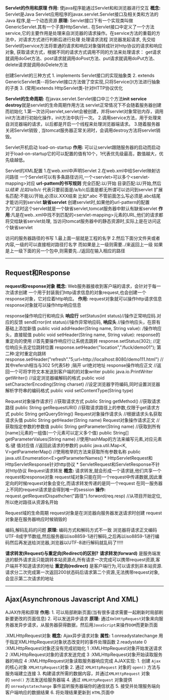 **Servlet的作用和原理**
	**作用:**
	使java程序能通过Servlet和和浏览器进行交互
	**概念:**
	Servlet是Java Servlet应用程序的javax.servlet.Servlet接口及相关类和方法的Java 程序,是一个动态资源
	**原理:**
	Servlet接口下有一个实现类叫做GenericServlet.其有一个子类HttpServlet..
	在Servlet接口中定义了一个方法service,它的主要作用是处理来自浏览器的请求操作。在service方法的重载的方法中，对请求方式进行判断后进行处理
	处理请求流程
		浏览器发起请求,
		先交给Servlet的service方法将普通的请求和响应对象强转成针对http协议的请求和响应对象,
		获取请求方式，根据不同的请求方式调用不同的方法来处理请求：
		get请求就调用doGet方法、post请求就调用doPost方法、put请求就调用doPut方法、delete请求就调用doDelete方法

创建Servlet的三种方式
	1. implements Servlet接口的实现抽象类
	2. extends GenericServlet类--将Servlet接口方法做了空实现,只将Service()t方法进行抽象的子类
	3. (常用)extends HttpServlet类-针对HTTP协议优化

**Servlet的生命周期:**
	在javax.servlet.Servlet接口中三个方法**init service destroy**就是servlet的生命周期作用方法
	servlet正常情况下不会随着服务器创建而初始化 
	1.第一次访问servlet,servlet会被创建，并将servlet对象常驻内存，调用init方法进行初始化操作，init方法中执行一次。
	2.调用service方法，用于处理来自浏览器端的请求，以后都是开启一个线程来处理浏览器端请求。
	3.随着服务器关闭Servlet销毁  ,  当tomcat服务器正常关闭时，会调用destroy方法将servlet销毁。

Servlet开机启动
	load-on-startup
	**作用:** 可以让servlet跟随服务器的启动而启动
	对于load-on-startup它的可以配置的值有10个，1代表优先级最高，数值越大，优先级越低。

Servlet的XML配置
	1.在web.xml中声明Servlet
	2.在web.xml中给Servlet映射访问路径
	一个Servlet可以有多条路径访问,一个\<servlet>可以多个\<servlet-mapping>对应
	**url-pattem的书写规则**
		完全匹配:以/开始
		目录匹配:以/开始,然后以*结束
		比如/a/b/c* 代表只要前面是/a/b/c后面是都无所谓可以访问到servlet
		扩展名匹配:不能以/开始,必须以.XXX结束
		比如*.abc
		不管前面怎么写必须是.abc结尾才能访问到servlet
	**缺省servlet**
		创建servlet时,如果他的url-pattern的配置为"/"这时这个servlet就是一个缺省servlet,tomcat服务器中默认有缺省servlet
		**作用**:凡是在web..xml中找不到匹配的\<servlet-mapping>元素的URL,他们的请求都将交给缺省servlet处理,
		当访问tomcat服务器中的静态资源时,实际上是在访问这个缺省servlet

访问的服务器路径的书写
	1.最上面一层就是工程的名字
	2.然后下面分文件夹或者内容,一级的可以直接相对路径打名字
	而如果是上一级则需要../来返回上一级
	如果是上一级下面的另一个包中,则需要先../返回在输入相应的路径

---
## Request和Response
**request和response对象**
	**概念:**
	Web服务器接收到客户端的请求，会针对于每一次请求创建
	一个用于封装我们http请求信息的对象request,也会创建一个response对象，它对应着http响应。
	**作用:**
	request对象就可以操作http请求信息
	response对象就可以操作http响应信息

response操作响应行和响应头
	**响应行**
	setStatus(int status)//操作正常响应码.对应的反馈
	sendError(int status)//操作异常响应码,
	**响应头**
	//操作响应头，在原有基础上添加新值
	public void addHeader(String name, String value):
	/操作响应头，直接赋值
	public void setHeader(String name, String value):
response的重定向的使用
	//首先要操作响应行让系统去跳转
	response.setStatus(302);
	//定位响应头去定位跳转位置
	response.setHeader("location","/fuck/demo01");
	第二种:定时重定向跳转
	response.setHeader("refresh"."5;url=http://localhost:8080/demo111.html")
	//其中refersh相当与302 5代表5秒 ;隔开 url绝对地址
response操作响应正文
	//返回一个可将字符文本发送到客户端的的对象writer
	public java.io.PrintWriter getWriter()
	//设定浏览器编解码的格式
	public void setCharacterEncoding(String charset)
	//设定浏览器字符编码,同时设置浏览器解析字符串的编码格式
	public void setContentType(String type)


Request对象操作请求行
	//获取请求方式
	public String getMethod()
	//获取请求路径
	public String getRequestURI()
	//获取请求路径上的参数,仅限于get请求方式
	public String getQueryString()
Request对象操作请求头
	//根据请求头名获取请求头值
	public String getHeader(String name)
Request对象操作请求正文
	//获取指定参数的参数值
	public String getParameter(String name)
	//获取到所有\[name]元素的一组值(一个元素可以定义多个值)
	public String[] getParameterValues(String name)
	//使用hashMap的方法来编写元素,对应元素名:键 值对应值
	//返回此请求的参数的
	public java.util.Map<K, V>getParameterMap()
	//使用枚举的方法来获取所有参数名称
	public java.util.Enumeration\<E>getParameterNames()
	* HttpServletRequest和HttpServletResponse针对http协议
	* ServletRequest和ServletResponse不针对http协议
Request请求转发
	**概念:**
	请求转发,就会形成一个请求链,他们共享一个request和response对象
	request域对象只能在同一个request中传递数据,因此重定向的时候request对象会变化,而请求转发传递的是同一个request
	在同一服务器上不同的request请求是会得到唯一的session
	**操作:**
	request.getRequestDispathcher("路径").forword(req.resp)
	//从项目开始定位,所以绝对路径从资源名开始

Request域的生命周期
	request对象是在浏览器向服务器发送请求时创建
	request对象是在服务器响应时候销毁的

编码,解码乱码的问题
	**原理:** 编码方式和解码方式不一致
	浏览器将请求正文编码UTF-8成字节数组,然后服务器以iso8859-1进行解码,之后再以iso8859-1进行编码然后再发送给浏览器,浏览器以UTF-8进行解码就乱码了!!!!!

**请求转发(Request)与重定向(Redirect)的区别?**
	**请求转发(forward)**
	是服务端发送的额外请求且只能跳转本站资源点,所有请求一次完成可以携带request资源,客户端并不知道请求的地址
	**重定向(redirect)**
	是客户端行为,可以请求到非本站资源.请求分二次完成第一次返回200状态码后请求第二个资源,无法携带request对象,会显示第二次请求的地址

---
## Ajax(Asynchronous Javascript And XML)
AJAX作用和原理
	**作用:**
	1. 可以局部刷新页面(当有很多请求需要一起刷新时局部刷新要更改的页面信息)
	2. 可以发送异步请求
	**原理:**
	通过`XmlHttpRequest`对象来向服务器发异步请求，从服务器获得数据，然后用`JavaScript`来操作`DOM`而更新页面

.XMLHttpRequest对象
	**概念:** Ajax异步请求对象
	**属性:**
	1.onreadystatechange
	用于指定XMLHttpRequest对象状态改变时的事件处理函数
	2.readystate
		0 :XMLHttpRequest对象还没有完成初始化
		1 :XMLHttpRequest对象开始发送请求
		2 :XMLHttpRequest对象的请求发送完成
		3 :XMLHttpRequest对象开始读取服务器的响应
		4 :XMLHttpRequest对象读取服务器响应完成
AJAX实现:
	  1. 创建 `Ajax`的核心对象 `XMLHttpRequest`对象
	  2. 通过 `XMLHttpRequest` 对象的 `open()` 方法与服务端建立连接
	  3. 构建请求所需的数据内容，并通过`XMLHttpRequest` 对象的 `send()` 方法发送给服务器端
	  4. 通过 `XMLHttpRequest` 对象提供的 `onreadystatechange` 事件监听服务器端你的通信状态
	  5. 接受并处理服务端向客户端响应的数据结果
	  6. 将处理结果更新到 `HTML`页面中
